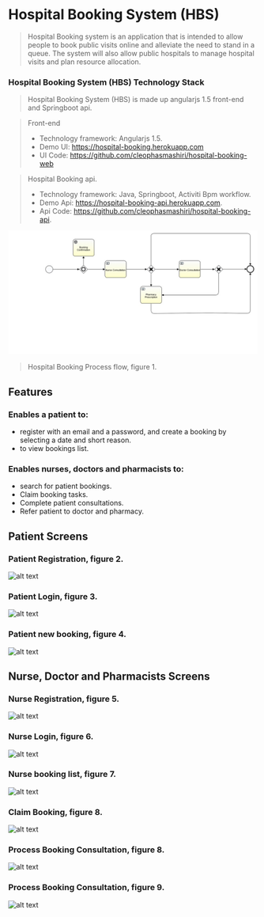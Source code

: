# Hospital Booking System (HBS)
>Hospital Booking system is an application that is intended to allow people to book public visits online and alleviate the need to stand in a queue. The system will also allow public hospitals to manage hospital visits and plan resource allocation. 

### Hospital Booking System (HBS) Technology Stack
> Hospital Booking System (HBS) is made up angularjs 1.5 front-end and Springboot api.

> Front-end 
> * Technology framework: Angularjs 1.5. 
> * Demo UI: https://hospital-booking.herokuapp.com
> * UI Code: https://github.com/cleophasmashiri/hospital-booking-web

> Hospital Booking api.
> * Technology framework: Java, Springboot, Activiti Bpm workflow.
> * Demo Api: https://hospital-booking-api.herokuapp.com.
> * Api Code: https://github.com/cleophasmashiri/hospital-booking-api.
 
![alt text](/docs/hospitalBookingProcess.jpg)
>Hospital Booking Process flow, figure 1.

## Features
### Enables a patient to:
* register with an email and a password, and create a booking by selecting a date and short reason.
* to view bookings list.

### Enables nurses, doctors and pharmacists to:
* search for patient bookings.
* Claim booking tasks.
* Complete patient consultations.
* Refer patient to doctor and pharmacy.

## Patient Screens

### Patient Registration, figure 2.
![alt text](/docs/screen_dumps/patient_register.png)

### Patient Login, figure 3.
![alt text](/docs/screen_dumps/patient_login.png)

### Patient new booking, figure 4.
![alt text](/docs/screen_dumps/patient_new_booking.png)


## Nurse, Doctor and Pharmacists Screens

### Nurse Registration, figure 5.
![alt text](/docs/screen_dumps/nurse_register.png)

### Nurse Login, figure 6.
![alt text](/docs/screen_dumps/nurse_login.png)

### Nurse booking list, figure 7.
![alt text](/docs/screen_dumps/nurse_bookings.png)

### Claim Booking, figure 8.
![alt text](/docs/screen_dumps/process_booking_nurse_claim.png)

### Process Booking Consultation, figure 8.
![alt text](/docs/screen_dumps/nurse_complete_booking.png)

### Process Booking Consultation, figure 9.
![alt text](/docs/screen_dumps/nurse_complete_booking2.png)





